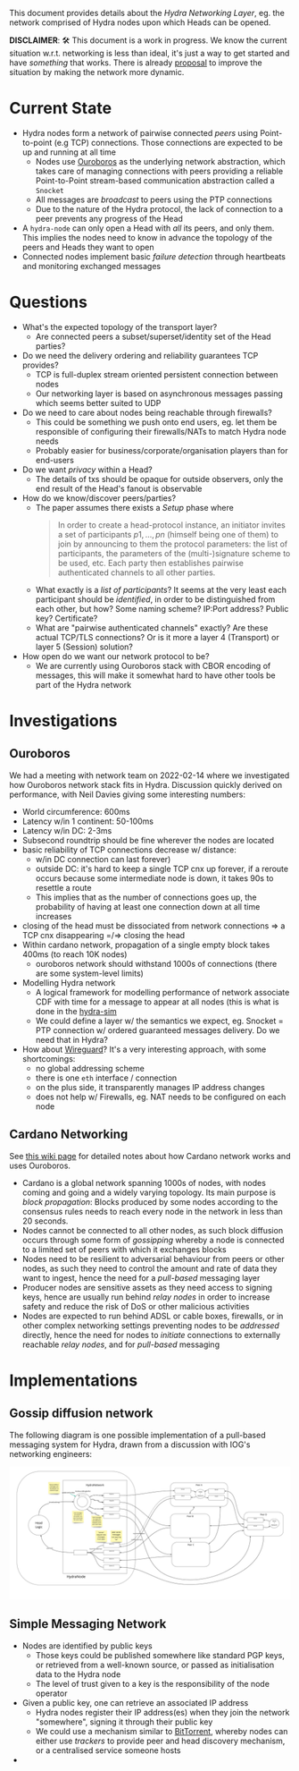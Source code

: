 This document provides details about the _Hydra Networking Layer_, eg. the network comprised of Hydra nodes upon which Heads can be opened.

**DISCLAIMER**:  :hammer_and_wrench: This document is a work in progress. We know the current situation w.r.t. networking is less than ideal, it's just a way to get started and have _something_ that works. There is already [proposal](https://github.com/input-output-hk/hydra-poc/pull/237) to improve the situation by making the network more dynamic.

# Current State

* Hydra nodes form a network of pairwise connected _peers_ using Point-to-point (e.g TCP) connections. Those connections are expected to be up and running at all time
  * Nodes use [Ouroboros](https://github.com/input-output-hk/ouroboros-network/) as the underlying network abstraction, which takes care of managing connections with peers providing a reliable Point-to-Point stream-based communication abstraction called a `Snocket`
  * All messages are _broadcast_ to peers using the PTP connections
  * Due to the nature of the Hydra protocol, the lack of connection to a peer prevents any progress of the Head
* A `hydra-node` can only open a Head with _all_ its peers, and only them. This implies the nodes need to know in advance the topology of the peers and Heads they want to open
* Connected nodes implement basic _failure detection_ through heartbeats and monitoring exchanged messages

# Questions

* What's the expected topology of the transport layer?
  * Are connected peers a subset/superset/identity set of the Head parties?
* Do we need the delivery ordering and reliability guarantees TCP provides?
  * TCP is full-duplex stream oriented persistent connection between nodes
  * Our networking layer is based on asynchronous messages passing which seems better suited to UDP
* Do we need to care about nodes being reachable through firewalls?
  * This could be something we push onto end users, eg. let them be responsible of configuring their firewalls/NATs to match Hydra node needs
  * Probably easier for business/corporate/organisation players than for end-users
* Do we want _privacy_ within a Head?
  * The details of txs should be opaque for outside observers, only the end result of the Head's fanout is observable
* How do we know/discover peers/parties?
  * The paper assumes there exists a _Setup_ phase where
    > In order to create a head-protocol instance, an initiator invites a set of participants ${p1,...,pn}$ (himself being one of them) to join by announcing to them the protocol parameters: the list of participants, the parameters of the (multi-)signature scheme to be used, etc.
    > Each party then establishes pairwise authenticated channels to all other parties.
  * What exactly is a _list of participants_? It seems at the very least each participant should be _identified_, in order to be distinguished from each other, but how? Some naming scheme? IP:Port address? Public key? Certificate?
  * What are "pairwise authenticated channels" exactly? Are these actual TCP/TLS connections? Or is it more a layer 4 (Transport) or layer 5 (Session) solution?
* How open do we want our network protocol to be?
  * We are currently using Ouroboros stack with CBOR encoding of messages, this will make it somewhat hard to have other tools be part of the Hydra network

# Investigations

## Ouroboros

We had a meeting with network team on 2022-02-14 where we investigated how Ouroboros network stack fits in Hydra.
Discussion quickly derived on performance, with Neil Davies giving some interesting numbers:

* World circumference: 600ms
* Latency w/in 1 continent: 50-100ms
* Latency w/in DC: 2-3ms
* Subsecond roundtrip should be fine wherever the nodes are located
* basic reliability of TCP connections decrease w/ distance:
   * w/in DC connection can last forever)
   * outside DC: it's hard to keep a single TCP cnx up forever, if a reroute occurs because some intermediate node is down, it takes 90s to resettle a route
   * This implies that as the number of connections goes up, the probability of having at least one connection down at all time increases
* closing of the head must be dissociated from network connections => a TCP cnx disappearing =/=> closing the head
* Within cardano network, propagation of a single empty block takes  400ms (to reach 10K nodes)
     * ouroboros network should withstand 1000s of connections (there are some system-level limits)
* Modelling Hydra network
   * A logical framework for modelling performance of network associate CDF with time for a message to appear at all nodes (this is what is done in the [hydra-sim](https://github.com/input-output-hk/hydra-sim)
   * We could define a layer w/ the semantics we expect,  eg. Snocket = PTP connection w/ ordered guaranteed messages delivery. Do we need that in Hydra?
* How about [Wireguard](https://wireguard.io)? It's a very interesting approach, with some shortcomings:
    * no global addressing scheme
    * there is one `eth` interface / connection
    * on the plus side, it transparently manages IP address changes
    * does not help w/ Firewalls, eg. NAT needs to be configured on each node

## Cardano Networking

See [this wiki page](https://github.com/input-output-hk/hydra-poc.wiki/blob/master/Networking.md#L1) for detailed notes about how Cardano network works and uses Ouroboros.

* Cardano is a global network spanning 1000s of nodes, with nodes coming and going and a widely varying topology. Its main purpose is _block propagation_: Blocks produced by some nodes according to the consensus rules needs to reach every node in the network in less than 20 seconds.
* Nodes cannot be connected to all other nodes, as such block diffusion occurs through some form of _gossipping_ whereby a node is connected to a limited set of peers with which it exchanges blocks
* Nodes need to be resilient to adversarial behaviour from peers or other nodes, as such they need to control the amount and rate of data they want to ingest, hence the need for a _pull-based_ messaging layer
* Producer nodes are sensitive assets as they need access to signing keys, hence are usually run behind _relay nodes_ in order to increase safety and reduce the risk of DoS or other malicious activities
* Nodes are expected to run behind ADSL or cable boxes, firewalls, or in other complex networking settings preventing nodes to be _addressed_ directly, hence the need for nodes to _initiate_ connections to externally reachable _relay nodes_, and for _pull-based_ messaging

# Implementations

## Gossip diffusion network

The following diagram is one possible implementation of a pull-based messaging system for Hydra, drawn from a discussion with IOG's networking engineers:

![Hydra pull-based network](./hydra-pull-based-network.jpg)

## Simple Messaging Network

* Nodes are identified by public keys
  * Those keys could be published somewhere like standard PGP keys, or retrieved from a well-known source, or passed as initialisation data to the Hydra node
  * The level of trust given to a key is the responsibility of the node operator
* Given a public key, one can retrieve an associated IP address
  * Hydra nodes register their IP address(es) when they join the network "somewhere", signing it through their public key
  * We could use a mechanism similar to [BitTorrent](http://bittorrent.org/beps/bep_0003.html), whereby nodes can either use _trackers_ to provide peer and head discovery mechanism, or a centralised service someone hosts
*
